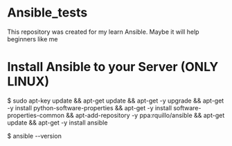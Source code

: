 # Ansible_tests
This repository was created for my learn Ansible. Maybe it will help beginners like me
# Install Ansible to your Server (ONLY LINUX)

$ sudo apt-key update && apt-get update && apt-get -y upgrade && apt-get -y install python-software-properties && apt-get -y install software-properties-common && apt-add-repository -y ppa:rquillo/ansible && apt-get update && apt-get -y install ansible

$ ansible --version

